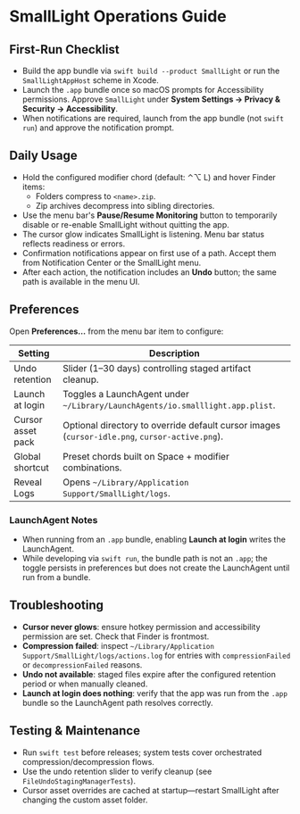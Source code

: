 # SmallLight Operations Guide

## First-Run Checklist
- Build the app bundle via `swift build --product SmallLight` or run the `SmallLightAppHost` scheme in Xcode.
- Launch the `.app` bundle once so macOS prompts for Accessibility permissions. Approve `SmallLight` under **System Settings → Privacy & Security → Accessibility**.
- When notifications are required, launch from the app bundle (not `swift run`) and approve the notification prompt.

## Daily Usage
- Hold the configured modifier chord (default: ⌃⌥ L) and hover Finder items:
  - Folders compress to `<name>.zip`.
  - Zip archives decompress into sibling directories.
- Use the menu bar's **Pause/Resume Monitoring** button to temporarily disable or re-enable SmallLight without quitting the app.
- The cursor glow indicates SmallLight is listening. Menu bar status reflects readiness or errors.
- Confirmation notifications appear on first use of a path. Accept them from Notification Center or the SmallLight menu.
- After each action, the notification includes an **Undo** button; the same path is available in the menu UI.

## Preferences
Open **Preferences…** from the menu bar item to configure:

| Setting | Description |
| --- | --- |
| Undo retention | Slider (1–30 days) controlling staged artifact cleanup. |
| Launch at login | Toggles a LaunchAgent under `~/Library/LaunchAgents/io.smalllight.app.plist`. |
| Cursor asset pack | Optional directory to override default cursor images (`cursor-idle.png`, `cursor-active.png`). |
| Global shortcut | Preset chords built on Space + modifier combinations. |
| Reveal Logs | Opens `~/Library/Application Support/SmallLight/logs`. |

### LaunchAgent Notes
- When running from an `.app` bundle, enabling **Launch at login** writes the LaunchAgent.
- While developing via `swift run`, the bundle path is not an `.app`; the toggle persists in preferences but does not create the LaunchAgent until run from a bundle.

## Troubleshooting
- **Cursor never glows**: ensure hotkey permission and accessibility permission are set. Check that Finder is frontmost.
- **Compression failed**: inspect `~/Library/Application Support/SmallLight/logs/actions.log` for entries with `compressionFailed` or `decompressionFailed` reasons.
- **Undo not available**: staged files expire after the configured retention period or when manually cleaned.
- **Launch at login does nothing**: verify that the app was run from the `.app` bundle so the LaunchAgent path resolves correctly.

## Testing & Maintenance
- Run `swift test` before releases; system tests cover orchestrated compression/decompression flows.
- Use the undo retention slider to verify cleanup (see `FileUndoStagingManagerTests`).
- Cursor asset overrides are cached at startup—restart SmallLight after changing the custom asset folder.

